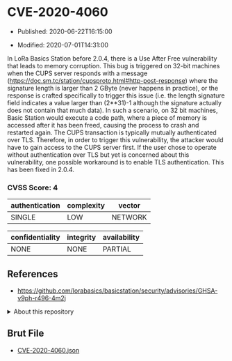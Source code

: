 # CVE-2020-4060

- Published: 2020-06-22T16:15:00

- Modified: 2020-07-01T14:31:00

In LoRa Basics Station before 2.0.4, there is a Use After Free vulnerability that leads to memory corruption. This bug is triggered on 32-bit machines when the CUPS server responds with a message (https://doc.sm.tc/station/cupsproto.html#http-post-response) where the signature length is larger than 2 GByte (never happens in practice), or the response is crafted specifically to trigger this issue (i.e. the length signature field indicates a value larger than (2**31)-1 although the signature actually does not contain that much data). In such a scenario, on 32 bit machines, Basic Station would execute a code path, where a piece of memory is accessed after it has been freed, causing the process to crash and restarted again. The CUPS transaction is typically mutually authenticated over TLS. Therefore, in order to trigger this vulnerability, the attacker would have to gain access to the CUPS server first. If the user chose to operate without authentication over TLS but yet is concerned about this vulnerability, one possible workaround is to enable TLS authentication. This has been fixed in 2.0.4.

### CVSS Score: **4**

| authentication | complexity | vector |
| --- | --- | --- |
| SINGLE | LOW | NETWORK |

| confidentiality | integrity | availability |
| --- | --- | --- |
| NONE | NONE | PARTIAL |

## References

* https://github.com/lorabasics/basicstation/security/advisories/GHSA-v9ph-r496-4m2j

<details>
<summary>About this repository</summary> 

  This repository is part of the project [Live Hack CVE](https://github.com/Live-Hack-CVE). Main website can be found [www.live-hack.org](https://www.live-hack.org) 
  
  Made by [Sn0wAlice](https://github.com/Sn0wAlice) for the people that care about security and need to have a feed of the latest CVEs. Hope you enjoy it, don't forget to star the repo and follow me on [Twitter](https://twitter.com/Sn0wAlice) and [Github](https://github.com/Sn0wAlice). And that is my [personnal website](https://www.alice-snow.me/)

  - [Home Page](https://github.com/Live-Hack-CVE)
  - [Framework](https://github.com/Live-Hack-CVE/cve-framework)
  - [CVE database](https://github.com/Live-Hack-CVE/full_database)
  - [Changelog](https://github.com/Live-Hack-CVE/Changelog)
</details>

## Brut File

* [CVE-2020-4060.json](https://raw.githubusercontent.com/Live-Hack-CVE/full_database/main/cves/2020/CVE-2020-4060.json)

